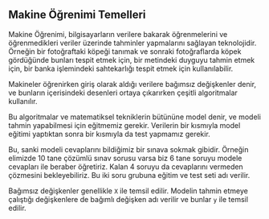 ## Makine Öğrenimi Temelleri

Makine Öğrenimi, bilgisayarların verilere bakarak öğrenmelerini ve öğrenmedikleri veriler üzerinde tahminler yapmalarını sağlayan teknolojidir.
Örneğin bir fotoğraftaki köpeği tanımak ve sonraki fotoğraflarda köpek gördüğünde bunları tespit etmek için, bir metindeki duyguyu tahmin etmek için, bir banka işlemindeki sahtekarlığı tespit etmek için kullanılabilir.

Makineler öğrenirken giriş olarak aldığı verilere bağımsız değişkenler denir, ve bunların içerisindeki desenleri ortaya çıkarırken çeşitli algoritmalar kullanılır. 

Bu algoritmalar ve matematiksel tekniklerin bütününe model denir, ve modeli tahmin yapabilmesi için eğitmemiz gerekir. Verilerin bir kısmıyla model eğitimi yaptıktan sonra bir kısmıyla da test yapmamız gerekir.

Bu, sanki modeli cevaplarını bildiğimiz bir sınava sokmak gibidir. Örneğin elimizde 10 tane çözümlü sınav sorusu varsa biz 6 tane soruyu modele cevapları ile beraber öğretiriz. Kalan 4 soruyu da cevaplarını vermeden çözmesini bekleyebiliriz. Bu iki soru grubuna eğitim ve test seti adı verilir.  

Bağımsız değişkenler genellikle `X` ile temsil edilir. Modelin tahmin etmeye çalıştığı değişkenlere de bağımlı değişken adı verilir ve bunlar `y` ile temsil edilir.
